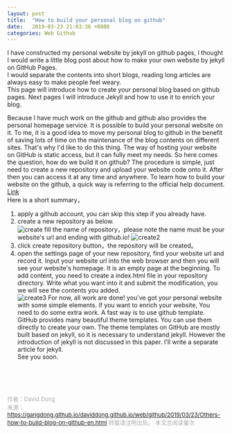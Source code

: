 ```yaml
---
layout: post
title:  "How to build your personal blog on github"
date:   2019-03-23 21:03:36 +0800
categories: Web Github
---
```

I have constructed my personal website by jekyll on github pages, I thought I would write a little blog post about how to make your own website by jekyll on GitHub Pages.<br>
I would separate the contents into short blogs, reading long articles are always easy to make people feel weary.<br>
This page will introduce how to create your personal blog based on github pages. Next pages I will introduce Jekyll and how to use it to enrich your blog.<br>

Because I have much work on the github and github also provides the personal homepage service. It is possible to build your personal website on it. To me, it is a good idea to move my personal blog to github in the benefit of saving lots of time on the maintenance of the blog contents on different sites. That's why I'd like to do this thing. The way of hosting your website on GitHub is static access, but it can fully meet my needs. So here comes the question, how do we build it on github? The procedure is simple, just need to create a new repository and upload your website code onto it. After then you can access it at any time and anywhere.
To learn how to build your website on the github, a quick way is referring to the official help document.
[Link](https://pages.github.com)<br>
Here is a short summary，<br>
1. apply a github account, you can skip this step if you already have.<br>
2. create a new repository as below. <br>
![create](https://gangdong.github.io/daviddong.github.io/assets/image/others-blog-create-repository.png)
fill the name of repository，please note the name must be your website's url and ending with github.io!
![create2](https://gangdong.github.io/daviddong.github.io/assets/image/others-blog-create-repository2.png)
3. click create repository button，the repository will be created。<br>
4. open the settings page of your new repository, find your website url and record it. Input your website url into the web browser and then you will see your website's homepage. It is an empty page at the beginning. To add content, you need to create a index.html file in your repository directory. Write what you want into it and submit the modification, you we will see the contents you added.<br>
![create3](https://gangdong.github.io/daviddong.github.io/assets/image/others-blog-create-repository4.png)
For now, all work are done! you've got your personal website with some simple elements. If you want to enrich your website, You need to do some extra work. A fast way is to use github template. GitHub provides many beautiful theme templates. You can use them directly to create your own. The theme templates on GitHub are mostly built based on jekyll, so it is necessary to understand jekyll. However the introduction of jekyll is not discussed in this paper. I'll write a separate article for jekyll.<br>
See you soon.<br>

<!-- Gitalk 评论 start  -->
<!-- Link Gitalk 的支持文件  -->
<link rel="stylesheet" href="https://unpkg.com/gitalk/dist/gitalk.css">
<script src="https://unpkg.com/gitalk/dist/gitalk.min.js"></script>
<div id="gitalk-container"></div>
<script type="text/javascript">
   var gitalk = new Gitalk({

   // gitalk的主要参数
   clientID: '5e24fc307693a6df3bc5',
   clientSecret: '28c9c17e1174c705c42e9bdc92f87cadcc4ec8b8',
   repo: 'daviddong.github.io',
   owner: 'gangdong',
   admin: ['gangdong'],
   id: 'web/github/2019/03/23/Others-how-to-build-blog-on-github-en.html',
   title: 'comments'
    });
   gitalk.render('gitalk-container');
</script>
<!-- Gitalk end -->

<br><br><br>

<font size="2" color="#aaa">作者：David Dong<br></font>
<font size="2" color="#aaa">来源：https://gangdong.github.io/daviddong.github.io/web/github/2019/03/23/Others-how-to-build-blog-on-github-en.html</font>
<font size="2" color="#aaa">转载请注明出处。</font>
<span id="busuanzi_container_page_pv" ></span><font size="2" color="#aaa">
本文总阅读量</font><font size="2" color="#aaa"><span id="busuanzi_value_page_pv"></font></span><font size="2" color="#aaa">次</font>
